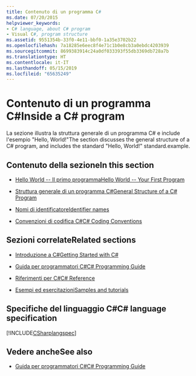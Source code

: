 ```yaml
---
title: Contenuto di un programma C#
ms.date: 07/20/2015
helpviewer_keywords:
- C# language, about C# program
- Visual C#, program structure
ms.assetid: 9551354b-33f0-4e11-bbf0-1a35e3702b22
ms.openlocfilehash: 7a18285e6eec8f4e71c1b0e8cb3a0ebdc4203939
ms.sourcegitcommit: 8699383914c24a0df033393f55db3369db728a7b
ms.translationtype: HT
ms.contentlocale: it-IT
ms.lasthandoff: 05/15/2019
ms.locfileid: "65635249"
---
```

# <a name="inside-a-c-program"></a><span data-ttu-id="53f02-102">Contenuto di un programma C#</span><span class="sxs-lookup"><span data-stu-id="53f02-102">Inside a C# program</span></span>

<span data-ttu-id="53f02-103">La sezione illustra la struttura generale di un programma C# e include l'esempio "Hello, World!"</span><span class="sxs-lookup"><span data-stu-id="53f02-103">The section discusses the general structure of a C# program, and includes the standard "Hello, World!"</span></span> <span data-ttu-id="53f02-104">standard.</span><span class="sxs-lookup"><span data-stu-id="53f02-104">example.</span></span>

## <a name="in-this-section"></a><span data-ttu-id="53f02-105">Contenuto della sezione</span><span class="sxs-lookup"><span data-stu-id="53f02-105">In this section</span></span>

- [<span data-ttu-id="53f02-106">Hello World -- Il primo programma</span><span class="sxs-lookup"><span data-stu-id="53f02-106">Hello World -- Your First Program</span></span>](hello-world-your-first-program.md)

- [<span data-ttu-id="53f02-107">Struttura generale di un programma C#</span><span class="sxs-lookup"><span data-stu-id="53f02-107">General Structure of a C# Program</span></span>](general-structure-of-a-csharp-program.md)

- [<span data-ttu-id="53f02-108">Nomi di identificatore</span><span class="sxs-lookup"><span data-stu-id="53f02-108">Identifier names</span></span>](identifier-names.md)

- [<span data-ttu-id="53f02-109">Convenzioni di codifica C#</span><span class="sxs-lookup"><span data-stu-id="53f02-109">C# Coding Conventions</span></span>](coding-conventions.md)

## <a name="related-sections"></a><span data-ttu-id="53f02-110">Sezioni correlate</span><span class="sxs-lookup"><span data-stu-id="53f02-110">Related sections</span></span>

- [<span data-ttu-id="53f02-111">Introduzione a C#</span><span class="sxs-lookup"><span data-stu-id="53f02-111">Getting Started with C#</span></span>](../../getting-started/index.md)

- [<span data-ttu-id="53f02-112">Guida per programmatori C#</span><span class="sxs-lookup"><span data-stu-id="53f02-112">C# Programming Guide</span></span>](../../programming-guide/index.md)

- [<span data-ttu-id="53f02-113">Riferimenti per C#</span><span class="sxs-lookup"><span data-stu-id="53f02-113">C# Reference</span></span>](../../language-reference/index.md)

- [<span data-ttu-id="53f02-114">Esempi ed esercitazioni</span><span class="sxs-lookup"><span data-stu-id="53f02-114">Samples and tutorials</span></span>](../../../samples-and-tutorials/index.md)

## <a name="c-language-specification"></a><span data-ttu-id="53f02-115">Specifiche del linguaggio C#</span><span class="sxs-lookup"><span data-stu-id="53f02-115">C# language specification</span></span>

[!INCLUDE[CSharplangspec](~/includes/csharplangspec-md.md)]

## <a name="see-also"></a><span data-ttu-id="53f02-116">Vedere anche</span><span class="sxs-lookup"><span data-stu-id="53f02-116">See also</span></span>

- [<span data-ttu-id="53f02-117">Guida per programmatori C#</span><span class="sxs-lookup"><span data-stu-id="53f02-117">C# Programming Guide</span></span>](../../programming-guide/index.md)
